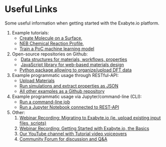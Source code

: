 # Useful Links

Some useful information when getting started with the Exabyte.io platform.

<!-- TODO: convert to markdown -->

<ol>
    <li>Example tutorials:
        <ul>
            <li><a href="/tutorials/materials/molecule-surface/" target="_blank">Create Molecule on a Surface</a>,</li>
            <li><a href="/tutorials/dft/chemical/reaction-profile-qe/" target="_blank">NEB Chemical Reaction Profile</a>,</li>
            <li><a href="/tutorials/ml/train-ml-model/" target="_blank">Train a PoC machine learning model</a></li>
        </ul>
    </li>
    <li>Open-source repositories on Github:
        <ul>
            <li> <a href="https://github.com/exabyte-io/" target="_blank">Data structures for materials, workflows, properties</a></li>
            <li> <a href="https://github.com/Exabyte-io/materials-designer" target="_blank">JavaScript library for web-based&nbsp;materials design</a></li>
            <li><a href="https://github.com/Exabyte-io/exaparser" target="_blank">Python package allowing to organize/upload&nbsp;DFT data</a></li>
        </ul>
    </li>
    <li>Example programmatic usage through RESTful-API:
        <ul>
            <li><a href="https://github.com/Exabyte-io/exabyte-api-examples/blob/master/examples/material/create_material.ipynb" target="_blank">Upload Materials</a></li>
            <li><a href="https://github.com/Exabyte-io/exabyte-api-examples/blob/master/examples/job/run-simulations-and-extract-properties.ipynb" target="_blank">Run simulations and extract properties as JSON</a></li>
            <li><a href="https://github.com/Exabyte-io/exabyte-api-examples" target="_blank">All other examples as a Github repository</a></li>
        </ul>
    </li>
    <li>Example programmatic usage via Jupyter/command-line (CLI):
        <ul>
            <li><a href="/tutorials/jobs-cli/job-cli-example/" target="_blank">Run a command-line job</a></li>
            <li><a href="/tutorials/other/jupyter/" target="_blank">Run a Jupyter Notebook connected to REST-API</a></li>
        </ul>
    </li>
    <li>Other:
        <ol>
            <li><a href="https://youtu.be/FyBKlLQ2k9M" target="_blank">Webinar Recording: Migrating to Exabyte.io (ie. upload existing input files, scripts)</a></li>
            <li><a href="https://youtu.be/fwmHKBoPaww" target="_blank">Webinar Recording: Getting Started with Exabyte.io, the Basics</a></li>
            <li><a href="https://www.youtube.com/channel/UCL4UmkYffcskh_BLW9JVNcw/videos" target="_blank">Our YouTube channel with Tutorial video voiceovers</a></li>
            <li><a href="https://support.exabyte.io" target="_blank">Community Forum for discussion and Q&amp;A</a></li>
        </ol>
    </li>
</ol>

